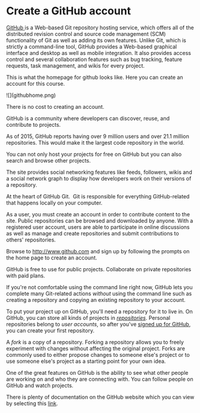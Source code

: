 # Create a GitHub account

<p><a id="" class="" title="" href="http://www.github.com" target="">GitHub </a>is a Web-based Git repository hosting service, which offers all of the distributed revision control and source code management (SCM) functionality of Git as well as adding its own features. Unlike Git, which is strictly a command-line tool, GitHub provides a Web-based graphical interface and desktop as well as mobile integration. It also provides access control and several collaboration features such as bug tracking, feature requests, task management, and wikis for every project.</p>
<p>This is what the homepage for github looks like. Here you can create an account for this course.</p>
![](githubhome.png)
<p>There is no cost to creating an account.</p>
<p>GitHub is a community where developers can discover, reuse, and contribute to projects.</p>
<p>As of 2015, GitHub reports having over 9 million users and over 21.1 million repositories. This would make it the largest code repository in the world.</p>
<p>You can not only host your projects for free on GitHub but you can also search and browse other projects.</p>
<p>The site provides social networking features like feeds, followers, wikis and a social network graph to display how developers work on their versions of a repository.</p>
<p>At the heart of GitHub Git.&nbsp; Git is responsible for everything GitHub-related that happens locally on your computer.</p>
<p>As a user, you must create an account in order to contribute content to the site. Public repositories can be browsed and downloaded by anyone. With a registered user account, users are able to participate in online discussions as well as manage and create repositories and submit contributions to others' repositories.</p>
<p>Browse to <a href="http://www.github.com/">http://www.github.com</a> and sign up by following the prompts on the home page to create an account.</p>
<p>GitHub is free to use for public projects. Collaborate on private repositories with paid plans.</p>
<p>If you're not comfortable using the command line right now, GitHub lets you complete many Git-related actions&nbsp;<i>without</i>&nbsp;using the command line such as creating a repository and copying an existing repository to your account.</p>
<p>To put your project up on GitHub, you'll need a repository for it to live in. On GitHub, you can store all kinds of projects in&nbsp;<i><a href="https://help.github.com/articles/github-glossary">repositories</a></i>. Personal repositories belong to&nbsp;<i>user accounts</i>, so after you've&nbsp;<a href="https://help.github.com/articles/signing-up-for-a-new-github-account">signed up for GitHub</a>, you can create your first repository.</p>
<p>A&nbsp;<i>fork</i>&nbsp;is a copy of a repository. Forking a repository allows you to freely experiment with changes without affecting the original project. Forks are commonly used to either propose changes to someone else's project or to use someone else's project as a starting point for your own idea.</p>
<p>One of the great features on GitHub is the ability to see what other people are working on and who they are connecting with. You can follow people on GitHub and watch projects.</p>
<p>There is plenty of documentation on the GitHub website which you can view by selecting this <a id="" class="" title="" href="https://help.github.com/categories/setup/" target="">link</a>.&nbsp;</p>
<p>&nbsp;</p>
